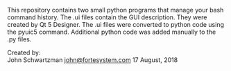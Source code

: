 This repository contains two small python programs that manage your bash command history.  The .ui files contain the GUI description.  They were created by Qt 5 Designer.  The .ui files were converted to python code using the pyuic5 command.  Additional python code was added manually to the .py files.

Created by:  
John Schwartzman
john@fortesystem.com
17 August, 2018
